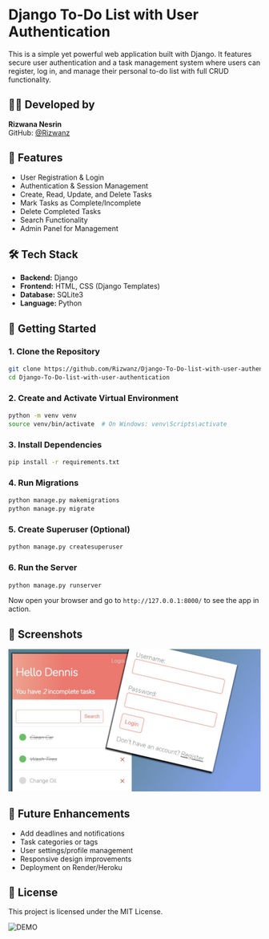 # Django To-Do List with User Authentication

This is a simple yet powerful web application built with Django. It features secure user authentication and a task management system where users can register, log in, and manage their personal to-do list with full CRUD functionality.

## 👩‍💻 Developed by

**Rizwana Nesrin**  
GitHub: [@Rizwanz](https://github.com/Rizwanz)

## 🚀 Features

- User Registration & Login
- Authentication & Session Management
- Create, Read, Update, and Delete Tasks
- Mark Tasks as Complete/Incomplete
- Delete Completed Tasks
- Search Functionality
- Admin Panel for Management

## 🛠️ Tech Stack

- **Backend:** Django
- **Frontend:** HTML, CSS (Django Templates)
- **Database:** SQLite3
- **Language:** Python

## 🔧 Getting Started

### 1. Clone the Repository

```bash
git clone https://github.com/Rizwanz/Django-To-Do-list-with-user-authentication.git
cd Django-To-Do-list-with-user-authentication
```

### 2. Create and Activate Virtual Environment

```bash
python -m venv venv
source venv/bin/activate  # On Windows: venv\Scripts\activate
```

### 3. Install Dependencies

```bash
pip install -r requirements.txt
```

### 4. Run Migrations

```bash
python manage.py makemigrations
python manage.py migrate
```

### 5. Create Superuser (Optional)

```bash
python manage.py createsuperuser
```

### 6. Run the Server

```bash
python manage.py runserver
```

Now open your browser and go to `http://127.0.0.1:8000/` to see the app in action.

## 📸 Screenshots

![App Screenshot](Django%20To%20Do%20List%20App.jpg)

## 🧠 Future Enhancements

- Add deadlines and notifications
- Task categories or tags
- User settings/profile management
- Responsive design improvements
- Deployment on Render/Heroku

## 📄 License

This project is licensed under the MIT License.



![DEMO](../master/Django%20To%20Do%20List%20App.jpg)
